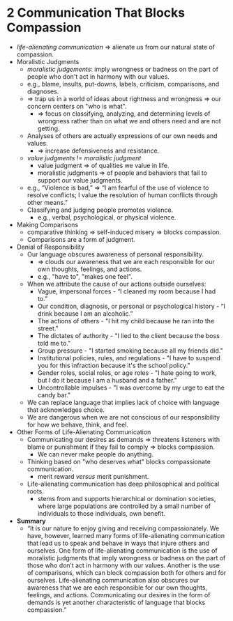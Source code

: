 # 2 Communication That Blocks Compassion

* *life-alienating communication* => alienate us from our natural state of compassion.
* Moralistic Judgments
  * *moralistic judgements*: imply wrongness or badness on the part of people who don't act in harmony with our values.
  * e.g., blame, insults, put-downs, labels, criticism, comparisons, and diagnoses.
  * => trap us in a world of ideas about rightness and wrongness => our concern centers on "who is what".
    * => focus on classifying, analyzing, and determining levels of wrongness rather than on what we and others need and are not getting.
  * Analyses of others are actually expressions of our own needs and values.
    * => increase defensiveness and resistance.
  * *value judgments* != *moralistic judgment*
    * value judgment => of qualities we value in life.
    * moralistic judgments => of people and behaviors that fail to support our value judgments.
  * e.g., “Violence is bad,” => “I am fearful of the use of violence to resolve conflicts; I value the resolution of human conflicts through other means.”
  * Classifying and judging people promotes violence.
    * e.g., verbal, psychological, or physical violence.
* Making Comparisons
  * comparative thinking => self-induced misery => blocks compassion.
  * Comparisons are a form of judgment.
* Denial of Responsibility
  * Our language obscures awareness of personal responsibility.
    * => clouds our awareness that we are each responsible for our own thoughts, feelings, and actions.
    * e.g., "have to", "makes one feel".
  * When we attribute the cause of our actions outside ourselves:
    * Vague, impersonal forces - “I cleaned my room because I had to.”
    * Our condition, diagnosis, or personal or psychological history - “I drink because I am an alcoholic.”
    * The actions of others - "I hit my child because he ran into the street."
    * The dictates of authority - "I lied to the client because the boss told me to."
    * Group pressure - "I started smoking because all my friends did."
    * Institutional policies, rules, and regulations - "I have to suspend you for this infraction because it's the school policy."
    * Gender roles, social roles, or age roles - "I hate going to work, but I do it because I am a husband and a father."
    * Uncontrollable impulses - "I was overcome by my urge to eat the candy bar."
  * We can replace language that implies lack of choice with language that acknowledges choice.
  * We are dangerous when we are not conscious of our responsibility for how we behave, think, and feel.
* Other Forms of Life-Alienating Communication
  * Communicating our desires as demands => threatens listeners with blame or punishment if they fail to comply => blocks compassion.
    * We can never make people do anything.
  * Thinking based on "who deserves what" blocks compassionate communication.
    * merit reward *versus* merit punishment.
  * Life-alienating communication has deep philosophical and political roots.
    * stems from and supports hierarchical or domination societies, where large populations are controlled by a small number of individuals to those individuals, own benefit.
* **Summary**
  * “It is our nature to enjoy giving and receiving compassionately. We have, however, learned many forms of life-alienating communication that lead us to speak and behave in ways that injure others and ourselves. One form of life-alienating communication is the use of moralistic judgments that imply wrongness or badness on the part of those who don’t act in harmony with our values. Another is the use of comparisons, which can block compassion both for others and for ourselves. Life-alienating communication also obscures our awareness that we are each responsible for our own thoughts, feelings, and actions. Communicating our desires in the form of demands is yet another characteristic of language that blocks compassion.”

